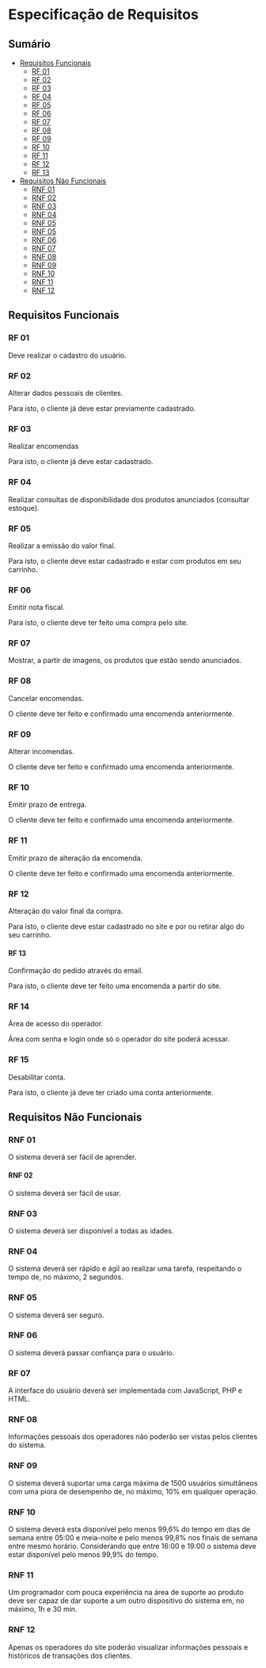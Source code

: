 # Especificação de Requisitos

## Sumário

- [Requisitos Funcionais](#Requisitos-funcionais)
    + [RF 01](#RF-01)
    + [RF 02](#RF-02)
    + [RF 03](#RF-03)
    + [RF 04](#RF-04)
    + [RF 05](#RF-05)
    + [RF 06](#RF-06)
    + [RF 07](#RF-07)
    + [RF 08](#RF-08)
    + [RF 09](#RF-09)
    + [RF 10](#RF-10)
    + [RF 11](#RF-11)
    + [RF 12](#RF-12)
    + [RF 13](#RF-13)
- [Requisitos Não Funcionais](#requisitos-não-funcionais)
    + [RNF 01](#rnf-01)
    + [RNF 02](#rnf-02)
    + [RNF 03](#rnf-03)
    + [RNF 04](#rnf-04)
    + [RNF 05](#rnf-05)
    + [RNF 05](#rnf-05)
    + [RNF 06](#rnf-06)
    + [RNF 07](#rnf-07)
    + [RNF 08](#rnf-08)
    + [RNF 09](#rnf-09)
    + [RNF 10](#rnf-10)
    + [RNF 11](#rnf-11)
    + [RNF 12](#rnf-12)

## Requisitos Funcionais

### RF 01

Deve realizar o cadastro do usuário.

### RF 02

Alterar dados pessoais de clientes.

Para isto, o cliente já deve estar previamente cadastrado.

### RF 03

Realizar encomendas

Para isto, o cliente já deve estar cadastrado.

### RF 04

Realizar consultas de disponibilidade dos produtos anunciados (consultar estoque).

### RF 05

Realizar a emissão do valor final.

Para isto, o cliente deve estar cadastrado e estar com produtos em seu carrinho.

### RF 06 

Emitir nota fiscal.

Para isto, o cliente deve ter feito uma compra pelo site.

### RF 07

Mostrar, a partir de imagens, os produtos que estão sendo anunciados.

### RF 08

Cancelar encomendas. 

O cliente deve ter feito e confirmado uma encomenda anteriormente.

### RF 09

Alterar incomendas. 

O cliente deve ter feito e confirmado uma encomenda anteriormente.

### RF 10

Emitir prazo de entrega. 

O cliente deve ter feito e confirmado uma encomenda anteriormente. 

### RF 11

Emitir prazo de alteração da encomenda. 

O cliente deve ter feito e confirmado uma encomenda anteriormente. 

### RF 12

Alteração do valor final da compra. 

Para isto, o cliente deve estar cadastrado no site e por ou retirar algo do seu carrinho.

#### RF 13

Confirmação do pedido através do email. 

Para isto, o cliente deve ter feito uma encomenda a partir do site. 

### RF 14

Área de acesso do operador. 

Área com senha e login onde só o operador do site poderá acessar.

### RF 15

Desabilitar conta.

Para isto, o cliente já deve ter criado uma conta anteriormente. 


## Requisitos Não Funcionais

### RNF 01

O sistema deverá ser fácil de aprender. 

#### RNF 02

O sistema deverá ser fácil de usar.

### RNF 03

O sistema deverá ser disponível a todas as idades.

### RNF 04

O sistema deverá ser rápido e ágil ao realizar uma tarefa, respeitando o tempo de, no máximo, 2 segundos. 

### RNF 05

O sistema deverá ser seguro.

### RNF 06

O sistema deverá passar confiança para o usuário. 

### RF 07

A interface do usuário deverá ser implementada com JavaScript, PHP e HTML. 

### RNF 08

Informações pessoais dos operadores não poderão ser vistas pelos clientes do sistema.

### RNF 09

O sistema deverá suportar uma carga máxima de 1500 usuários simultâneos com uma piora de desempenho de, no máximo, 10% em qualquer operação. 

### RNF 10

O sistema deverá esta disponível pelo menos 99,6% do tempo em dias de semana entre 05:00 e meia-noite e pelo menos 99,8% nos finais de semana entre mesmo horário. Considerando que entre 16:00 e 19:00 o sistema deve estar disponível pelo menos 99,9% do tempo.

### RNF 11

Um programador com pouca experiência na área de suporte ao produto deve ser capaz de dar suporte a um outro dispositivo do sistema em, no máximo, 1h e 30 min. 

### RNF 12

Apenas os operadores do site poderão visualizar informações pessoais e históricos de transações dos clientes.
